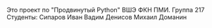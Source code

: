Это проект по "Продвинутый Python"
ВШЭ ФКН ПМИ. Группа 217
Студенты:
Сипаров Иван 
Вадим Денисов 
Михаил Доманин